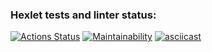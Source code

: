 ### Hexlet tests and linter status:
[![Actions Status](https://github.com/Wa11en/frontend-project-44/actions/workflows/hexlet-check.yml/badge.svg)](https://github.com/Wa11en/frontend-project-44/actions)
[![Maintainability](https://api.codeclimate.com/v1/badges/eed2128288a00ae20d35/maintainability)](https://codeclimate.com/github/Wa11en/frontend-project-44/maintainability)
[![asciicast](https://asciinema.org/a/Q8KtSJvDqJvzx0YrNKsdF0ilU.svg)](https://asciinema.org/a/Q8KtSJvDqJvzx0YrNKsdF0ilU)